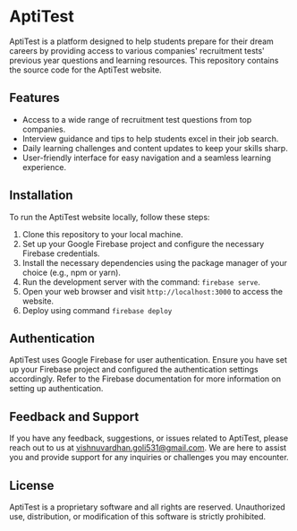 # AptiTest

AptiTest is a platform designed to help students prepare for their dream careers by providing access to various companies' recruitment tests' previous year questions and learning resources. This repository contains the source code for the AptiTest website.

## Features

- Access to a wide range of recruitment test questions from top companies.
- Interview guidance and tips to help students excel in their job search.
- Daily learning challenges and content updates to keep your skills sharp.
- User-friendly interface for easy navigation and a seamless learning experience.

## Installation

To run the AptiTest website locally, follow these steps:

1. Clone this repository to your local machine.
2. Set up your Google Firebase project and configure the necessary Firebase credentials.
3. Install the necessary dependencies using the package manager of your choice (e.g., npm or yarn).
4. Run the development server with the command: `firebase serve`.
5. Open your web browser and visit `http://localhost:3000` to access the website.
6. Deploy using command `firebase deploy`

## Authentication

AptiTest uses Google Firebase for user authentication. Ensure you have set up your Firebase project and configured the authentication settings accordingly. Refer to the Firebase documentation for more information on setting up authentication.

## Feedback and Support

If you have any feedback, suggestions, or issues related to AptiTest, please reach out to us at [vishnuvardhan.goli531@gmail.com](mailto:vishnuvardhan.goli531@gmail.com). We are here to assist you and provide support for any inquiries or challenges you may encounter.

## License

AptiTest is a proprietary software and all rights are reserved. Unauthorized use, distribution, or modification of this software is strictly prohibited.

